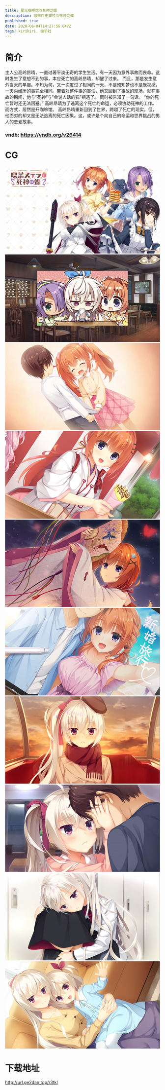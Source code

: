 ```yaml
---
title: 星光咖啡馆与死神之蝶
description: 咖啡厅史黛拉与死神之蝶
published: true
date: 2020-06-04T14:27:56.847Z
tags: kirikiri, 柚子社
---
```


# 简介
主人公高岭昂晴，一直过著平淡无奇的学生生活。有一天因为意外事故而丧命。这时发生了意想不到的事，本应死亡的高岭昂晴，却醒了过来。
而且，那是发生意外当天的早晨。不知为何，又一次度过了相同的一天，不是预知梦也不是既视感，一天内经历的事完全相同。带着对整件事的害怕，他又回到了事故的现场。就在事故的瞬间，他与”死神”与”会说人话的猫”相遇了。
同时被告知了一句话。
“你的死亡暂时还无法回避。”
高岭昂晴为了逃离这个死亡的命运，必须协助死神的工作。而方式，居然是开咖啡馆。
高岭昂晴重新回到了世界，跨越了死亡的现实。但，他面对的却又是无法逃离的死亡因果。这，或许是个向自己的命运和世界挑战的男人的恋爱故事。

### vndb: https://vndb.org/v26414

# CG
![1.jpg](/pic/星光咖啡馆与死神之蝶/1.jpg)
![2.jpg](/pic/星光咖啡馆与死神之蝶/2.jpg)
![3.jpg](/pic/星光咖啡馆与死神之蝶/3.jpg)
![4.jpg](/pic/星光咖啡馆与死神之蝶/4.jpg)
![5.jpg](/pic/星光咖啡馆与死神之蝶/5.jpg)
![6.jpg](/pic/星光咖啡馆与死神之蝶/6.jpg)
![7.jpg](/pic/星光咖啡馆与死神之蝶/7.jpg)
![8.jpg](/pic/星光咖啡馆与死神之蝶/8.jpg)
![9.jpg](/pic/星光咖啡馆与死神之蝶/9.jpg)
![10.jpg](/pic/星光咖啡馆与死神之蝶/10.jpg)

# 下载地址
http://url.ge2dan.top/r3tkl
